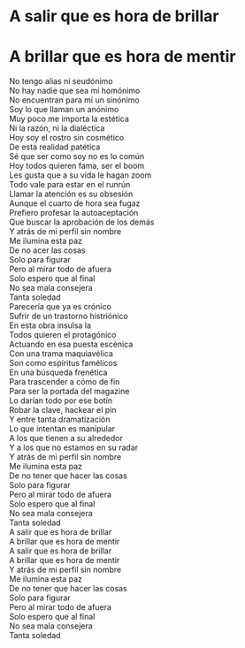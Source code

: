 # A salir que es hora de brillar
# A brillar que es hora de mentir

No tengo alias ni seudónimo<br />
No hay nadie que sea mi homónimo<br />
No encuentran para mí un sinónimo<br />
Soy lo que llaman un anónimo<br />
Muy poco me importa la estética<br />
Ni la razón, ni la dialéctica<br />
Hoy soy el rostro sin cosmético<br />
De esta realidad patética<br />
Sé que ser como soy no es lo común<br />
Hoy todos quieren fama, ser el boom<br />
Les gusta que a su vida le hagan zoom<br />
Todo vale para estar en el runrún<br />
Llamar la atención es su obsesión<br />
Aunque el cuarto de hora sea fugaz<br />
Prefiero profesar la autoaceptación<br />
Que buscar la aprobación de los demás<br />
Y atrás de mi perfil sin nombre<br />
Me ilumina esta paz<br />
De no acer las cosas<br />
Solo para figurar<br />
Pero al mirar todo de afuera<br />
Solo espero que al final<br />
No sea mala consejera<br />
Tanta soledad<br />
Parecería que ya es crónico<br />
Sufrir de un trastorno histriónico<br />
En esta obra insulsa la<br />
Todos quieren el protagónico<br />
Actuando en esa puesta escénica<br />
Con una trama maquiavélica<br />
Son como espíritus famélicos<br />
En una búsqueda frenética<br />
Para trascender a cómo de fin<br />
Para ser la portada del magazine<br />
Lo darían todo por ese botín<br />
Robar la clave, hackear el pin<br />
Y entre tanta dramatización<br />
Lo que intentan es manipular<br />
A los que tienen a su alrededor<br />
Y a los que no estamos en su radar<br />
Y atrás de mi perfil sin nombre<br />
Me ilumina esta paz<br />
De no tener que hacer las cosas<br />
Solo para figurar<br />
Pero al mirar todo de afuera<br />
Solo espero que al final<br />
No sea mala consejera<br />
Tanta soledad<br />
A salir que es hora de brillar<br />
A brillar que es hora de mentir<br />
A salir que es hora de brillar<br />
A brillar que es hora de mentir<br />
Y atrás de mi perfil sin nombre<br />
Me ilumina esta paz<br />
De no tener que hacer las cosas<br />
Solo para figurar<br />
Pero al mirar todo de afuera<br />
Solo espero que al final<br />
No sea mala consejera<br />
Tanta soledad<br />
